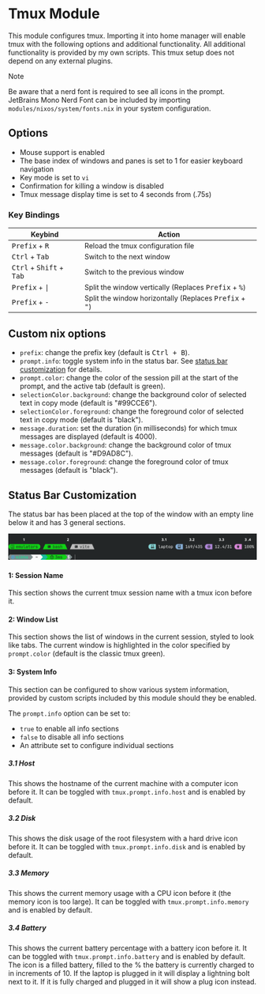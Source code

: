 # Tmux Module
This module configures tmux. Importing it into home manager will enable tmux with the following options and additional functionality. All additional functionality is provided by my own scripts. This tmux setup does not depend on any external plugins.

> [!Note]
> Be aware that a nerd font is required to see all icons in the prompt. JetBrains Mono Nerd Font can be included by importing `modules/nixos/system/fonts.nix` in your system configuration.

## Options
- Mouse support is enabled
- The base index of windows and panes is set to 1 for easier keyboard navigation
- Key mode is set to `vi`
- Confirmation for killing a window is disabled
- Tmux message display time is set to 4 seconds from (.75s)

### Key Bindings
| Keybind | Action |
|---------|--------|
| <kbd>Prefix</kbd> + <kbd>R</kbd> | Reload the tmux configuration file |
| <kbd>Ctrl</kbd> + <kbd>Tab</kbd> | Switch to the next window |
| <kbd>Ctrl</kbd> + <kbd>Shift</kbd> + <kbd>Tab</kbd> | Switch to the previous window |
| <kbd>Prefix</kbd> + <kbd>\|</kbd> | Split the window vertically (Replaces <kbd>Prefix</kbd> + <kbd>%</kbd>) |
| <kbd>Prefix</kbd> + <kbd>-</kbd> | Split the window horizontally (Replaces <kbd>Prefix</kbd> + <kbd>"</kbd>) |

## Custom nix options
- `prefix`: change the prefix key (default is <kbd>Ctrl + B</kbd>).
- `prompt.info`: toggle system info in the status bar. See [status bar customization](#status-bar-customization) for details.
- `prompt.color`: change the color of the session pill at the start of the prompt, and the active tab (default is green).
- `selectionColor.background`: change the background color of selected text in copy mode (default is "#99CCE6").
- `selectionColor.foreground`: change the foreground color of selected text in copy mode (default is "black").
- `message.duration`: set the duration (in milliseconds) for which tmux messages are displayed (default is 4000).
- `message.color.background`: change the background color of tmux messages (default is "#D9AD8C").
- `message.color.foreground`: change the foreground color of tmux messages (default is "black").

## Status Bar Customization
The status bar has been placed at the top of the window with an empty line below it and has 3 general sections.

![status bar sections](../../../.assets/readme-images/tmux-status-bar-sections.png)

#### 1: Session Name
This section shows the current tmux session name with a tmux icon before it.

#### 2: Window List
This section shows the list of windows in the current session, styled to look like tabs. The current window is highlighted in the color specified by `prompt.color` (default is the classic tmux green).

#### 3: System Info
This section can be configured to show various system information, provided by custom scripts included by this module should they be enabled.

The `prompt.info` option can be set to:
- `true` to enable all info sections
- `false` to disable all info sections
- An attribute set to configure individual sections

##### 3.1 Host
This shows the hostname of the current machine with a computer icon before it. It can be toggled with `tmux.prompt.info.host` and is enabled by default.

##### 3.2 Disk
This shows the disk usage of the root filesystem with a hard drive icon before it. It can be toggled with `tmux.prompt.info.disk` and is enabled by default.

##### 3.3 Memory
This shows the current memory usage with a CPU icon before it (the memory icon is too large). It can be toggled with `tmux.prompt.info.memory` and is enabled by default.

##### 3.4 Battery
This shows the current battery percentage with a battery icon before it. It can be toggled with `tmux.prompt.info.battery` and is enabled by default.
The icon is a filled battery, filled to the % the battery is currently charged to in increments of 10. If the laptop is plugged in it will display a lightning bolt next to it. If it is fully charged and plugged in it will show a plug icon instead.
